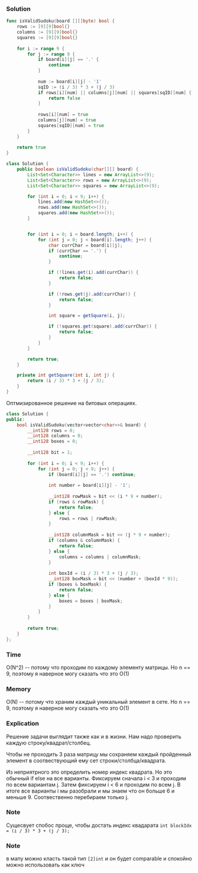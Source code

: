 ### Solution
```go
func isValidSudoku(board [][]byte) bool {
    rows := [9][9]bool{}
    columns := [9][9]bool{}
    squares := [9][9]bool{}
    
    for i := range 9 {
        for j := range 9 {
            if board[i][j] == '.' {
                continue
            }
            
            num := board[i][j] - '1'
            sqID := (i / 3) * 3 + (j / 3)
            if rows[i][num] || columns[j][num] || squares[sqID][num] {
                return false
            }
            
            rows[i][num] = true
            columns[j][num] = true
            squares[sqID][num] = true
        }
    }
    
    return true
}
```
```java
class Solution {
    public boolean isValidSudoku(char[][] board) {
        List<Set<Character>> lines = new ArrayList<>(9);
        List<Set<Character>> rows = new ArrayList<>(9);
        List<Set<Character>> squares = new ArrayList<>(9);

        for (int i = 0; i < 9; i++) {
            lines.add(new HashSet<>());
            rows.add(new HashSet<>());
            squares.add(new HashSet<>());
        }


        for (int i = 0; i < board.length; i++) {
            for (int j = 0; j < board[i].length; j++) {
                char currChar = board[i][j];
                if (currChar == '.') {
                    continue;
                }

                if (!lines.get(i).add(currChar)) {
                    return false;
                }

                if (!rows.get(j).add(currChar)) {
                    return false;
                }

                int square = getSquare(i, j);

                if (!squares.get(square).add(currChar)) {
                    return false;
                }
            }
        }

        return true;
    }

    private int getSquare(int i, int j) {
        return (i / 3) * 3 + (j / 3);
    }
}
```
Оптмизированное решение на битовых операциях.
```c++
class Solution {
public:
    bool isValidSudoku(vector<vector<char>>& board) {
        __int128 rows = 0;
        __int128 columns = 0;
        __int128 boxes = 0;
 
        __int128 bit = 1;
 
        for (int i = 0; i < 9; i++) {
            for (int j = 0; j < 9; j++) {
                if (board[i][j] == '.') continue;
 
                int number = board[i][j] - '1';
 
                __int128 rowMask = bit << (i * 9 + number);
                if (rows & rowMask) {
                    return false;
                } else {
                    rows = rows | rowMask;
                }
 
                __int128 columnMask = bit << (j * 9 + number);
                if (columns & columnMask) {
                    return false;
                } else {
                    columns = columns | columnMask;
                }
 
                int boxId = (i / 3) * 3 + (j / 3);
                __int128 boxMask = bit << (number + (boxId * 9));
                if (boxes & boxMask) {
                    return false;
                } else {
                    boxes = boxes | boxMask;
                }
            }
        }
 
        return true;
    }
};
```

### Time
O(N^2) -- потому что проходим по каждому элементу матрицы. Но n == 9, поэтому я наверное могу сказать
что это O(1)
### Memory
O(N) -- потому что храним каждый уникальный элемент в сете. Но n == 9, поэтому я наверное могу сказать
что это O(1)
### Explication
Решение задачи выглядит также как и в жизни. Нам надо проверить каждую строку/квадрат/столбец.

Чтобы не проходить 3 раза матрицу мы сохраняем каждый пройденный элемент в соотвествующий ему сет строки/столбца/квадрата.

Из неприятрного это определить номер индекс квадрата. Но это обычный if else на все варианты. 
Фиксируем сначала i < 3 и проходим по всем вариантам j. Затем фиксируем i < 6 и проходим по всем j.
В итоге все варианты i мы разобрали и мы знаем что он больше 6 и меньше 9. Соотвественно перебираем только j.
### Note
Сущесвует спобос проще, чтобы достать индекс квадарата
``int blockIdx = (i / 3) * 3 + (j / 3);``
### Note
в мапу можно класть такой тип `[2]int` и он будет comparable и спокойно можно использовать как ключ